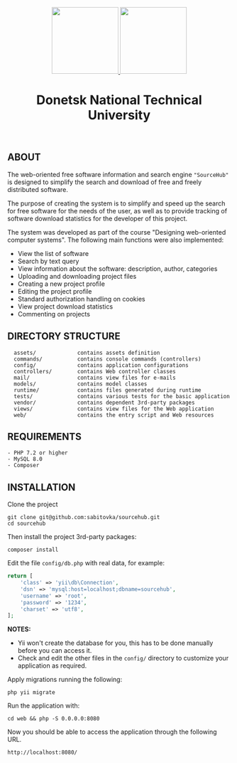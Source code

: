 <p align="center">
    <a href="https://donntu.ru/" target="_blank">
        <img src="https://donntu.ru/sites/default/files/images/gerb_donntu_large.jpg" height="150px">
    </a>
    <a href="http://asu-cs.donntu.ru/" target="_blank">
        <img src="http://asu-cs.donntu.ru/sites/default/files/22222_1.png" height="150px">
    </a>
    <h1 align="center">Donetsk National Technical University</h1>
    <br>
</p>

ABOUT
----------------

The web-oriented free software information and search engine `"SourceHub"` is designed to simplify the search and download of free and freely distributed software.

The purpose of creating the system is to simplify and speed up the search for free software for the needs of the user, as well as to provide tracking of software download statistics for the developer of this project.

The system was developed as part of the course "Designing web-oriented computer systems". The following main functions were also implemented:

- View the list of software
- Search by text query
- View information about the software: description, author, categories
- Uploading and downloading project files
- Creating a new project profile
- Editing the project profile
- Standard authorization handling on cookies
- View project download statistics
- Commenting on projects

DIRECTORY STRUCTURE
-------------------

      assets/             contains assets definition
      commands/           contains console commands (controllers)
      config/             contains application configurations
      controllers/        contains Web controller classes
      mail/               contains view files for e-mails
      models/             contains model classes
      runtime/            contains files generated during runtime
      tests/              contains various tests for the basic application
      vendor/             contains dependent 3rd-party packages
      views/              contains view files for the Web application
      web/                contains the entry script and Web resources



REQUIREMENTS
------------

~~~
- PHP 7.2 or higher
- MySQL 8.0
- Composer
~~~

INSTALLATION
------------
Clone the project
```
git clone git@github.com:sabitovka/sourcehub.git
cd sourcehub
```

Then install the project 3rd-party packages:

~~~
composer install
~~~

Edit the file `config/db.php` with real data, for example:

```php
return [
    'class' => 'yii\db\Connection',
    'dsn' => 'mysql:host=localhost;dbname=sourcehub',
    'username' => 'root',
    'password' => '1234',
    'charset' => 'utf8',
];
```

**NOTES:**
- Yii won't create the database for you, this has to be done manually before you can access it.
- Check and edit the other files in the `config/` directory to customize your application as required.

Apply migrations running the following:
```
php yii migrate
```

Run the application with:
```
cd web && php -S 0.0.0.0:8080
```

Now you should be able to access the application through the following URL.

~~~
http://localhost:8080/
~~~